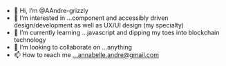 - 👋 Hi, I’m @AAndre-grizzly
- 👀 I’m interested in ...component and accessibly driven design/development as well as UX/UI design (my specialty)
- 🌱 I’m currently learning ...javascript and dipping my toes into blockchain technology
- 💞️ I’m looking to collaborate on ...anything
- 📫 How to reach me ...annabelle.andre@gmail.com

<!---
AAndre-grizzly/AAndre-grizzly is a ✨ special ✨ repository because its `README.md` (this file) appears on your GitHub profile.
You can click the Preview link to take a look at your changes.
--->
